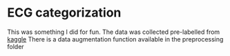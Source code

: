 # ECG categorization

This was something I did for fun. 
The data was collected pre-labelled from [kaggle](https://www.kaggle.com/datasets/shayanfazeli/heartbeat)
There is a data augmentation function available in the preprocessing folder


